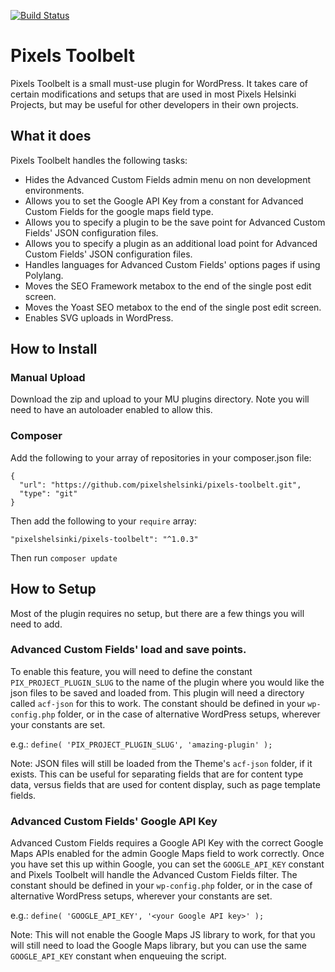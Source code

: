 [![Build Status](https://travis-ci.org/pixelshelsinki/pixels-toolbelt.svg?branch=master)](https://travis-ci.org/pixelshelsinki/pixels-toolbelt)

# Pixels Toolbelt

Pixels Toolbelt is a small must-use plugin for WordPress. It takes care of certain modifications and setups that are used in most Pixels Helsinki Projects, but may be useful for other developers in their own projects.

## What it does

Pixels Toolbelt handles the following tasks:

- Hides the Advanced Custom Fields admin menu on non development environments.
- Allows you to set the Google API Key from a constant for Advanced Custom Fields for the google maps field type.
- Allows you to specify a plugin to be the save point for Advanced Custom Fields' JSON configuration files.
- Allows you to specify a plugin as an additional load point for Advanced Custom Fields' JSON configuration files.
- Handles languages for Advanced Custom Fields' options pages if using Polylang.
- Moves the SEO Framework metabox to the end of the single post edit screen.
- Moves the Yoast SEO metabox to the end of the single post edit screen.
- Enables SVG uploads in WordPress.

## How to Install

### Manual Upload

Download the zip and upload to your MU plugins directory. Note you will need to have an autoloader enabled to allow this.

### Composer

Add the following to your array of repositories in your composer.json file:

```
{
  "url": "https://github.com/pixelshelsinki/pixels-toolbelt.git",
  "type": "git"
}
```

Then add the following to your `require` array:

`"pixelshelsinki/pixels-toolbelt": "^1.0.3"`

Then run `composer update`

## How to Setup

Most of the plugin requires no setup, but there are a few things you will need to add.

### Advanced Custom Fields' load and save points.

To enable this feature, you will need to define the constant `PIX_PROJECT_PLUGIN_SLUG` to the name of the plugin where you would like the json files to be saved and loaded from. This plugin will need a directory called `acf-json` for this to work. The constant should be defined in your `wp-config.php` folder, or in the case of alternative WordPress setups, wherever your constants are set.

e.g.: `define( 'PIX_PROJECT_PLUGIN_SLUG', 'amazing-plugin' );`

Note: JSON files will still be loaded from the Theme's `acf-json` folder, if it exists. This can be useful for separating fields that are for content type data, versus fields that are used for content display, such as page template fields.

### Advanced Custom Fields' Google API Key

Advanced Custom Fields requires a Google API Key with the correct Google Maps APIs enabled for the admin Google Maps field to work correctly. Once you have set this up within Google, you can set the `GOOGLE_API_KEY` constant and Pixels Toolbelt will handle the Advanced Custom Fields filter. The constant should be defined in your `wp-config.php` folder, or in the case of alternative WordPress setups, wherever your constants are set.

e.g.: `define( 'GOOGLE_API_KEY', '<your Google API key>' );`

Note: This will not enable the Google Maps JS library to work, for that you will still need to load the Google Maps library, but you can use the same `GOOGLE_API_KEY` constant when enqueuing the script.
